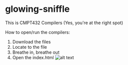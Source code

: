 # glowing-sniffle
This is CMPT432 Compilers (Yes, you're at the right spot)

How to open/run the compilers:
  1. Download the files
  2. Locate to the file
  3. Breathe in, breathe out
  4. Open the index.html 
  ![alt text](https://github.com/JaeKLee/glowing-sniffle/blob/master/tim-and-eric-mind-blown.gif)
